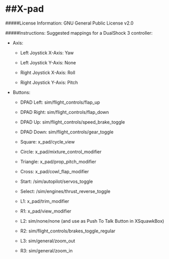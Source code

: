 ##X-pad
=====

#####License Information:
GNU General Public License v2.0

#####Instructions:
Suggested mappings for a DualShock 3 controller:

* Axis:
  * Left Joystick X-Axis: Yaw
  * Left Joystick Y-Axis: None
  
  * Right Joystick X-Axis: Roll
  * Right Joystick Y-Axis: Pitch

* Buttons:
  * DPAD Left: sim/flight_controls/flap_up
  * DPAD Right: sim/flight_controls/flap_down
  * DPAD Up:  sim/flight_controls/speed_brake_toggle
  * DPAD Down: sim/flight_controls/gear_toggle

  * Square: x_pad/cycle_view
  * Circle: x_pad/mixture_control_modifier
  * Triangle: x_pad/prop_pitch_modifier
  * Cross: x_pad/cowl_flap_modifier

  * Start: /sim/autopilot/servos_toggle
  * Select: /sim/engines/thrust_reverse_toggle

  * L1: x_pad/trim_modifier
  * R1: x_pad/view_modifier

  * L2: sim/none/none (and use as Push To Talk Button in XSquawkBox)
  * R2: sim/flight_controls/brakes_toggle_regular

  * L3: sim/general/zoom_out
  * R3: sim/general/zoom_in
